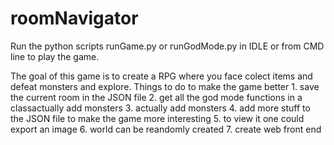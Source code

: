 # roomNavigator
Run the python scripts runGame.py or runGodMode.py in IDLE or from CMD line to play the game.

The goal of this game is to create a RPG where you face colect items and defeat monsters and explore.
Things to do to make the game better
    1. save the current room in the JSON file
    2. get all the god mode functions in a classactually add monsters
    3. actually add monsters
    4. add more stuff to the JSON file to make the game more interesting
    5. to view it one could export an image
    6. world can be reandomly created
    7. create web front end
